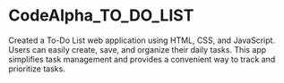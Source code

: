 # CodeAlpha_TO_DO_LIST
Created a To-Do List web application using HTML, CSS, and JavaScript. Users can easily create, save, and organize their daily tasks. This app simplifies task management and provides a convenient way to track and prioritize tasks.
